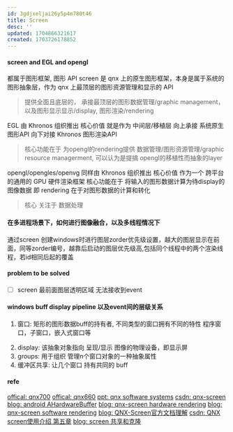 ```yaml
---
id: 3gdjxeljai26y5p4m780t46
title: Screen
desc: ''
updated: 1704866321617
created: 1703726178852
---
```



#### screen and EGL and opengl
都属于图形框架, 图形 API
screen 是 qnx 上的原生图形框架，本身是属于系统的图形抽象层，作为 qnx 上最顶层的图形资源管理和显示的 API
> 提供全面且底层的， 承接最顶层的图形数据管理/graphic management，以及图形显示显示/display, 图形渲染/rendering

EGL 由 Khronos 组织推出 核心价值 就是作为 中间层/移植层 向上承接 系统原生图形API 向下对接 Khronos 图形渲染API
>核心功能在于 为opengl的rendering提供 数据管理/图形资源管理/graphic resource managerment, 可以认为是提搞 opengl的移植性而抽象的layer

opengl/opengles/openvg 同样由 Khronos 组织推出 核心价值 作为一个 跨平台的通用的 GPU 硬件渲染框架 核心功能在于 将输入的图形数据计算为待display的图像数据 即 rendering 在于对图形数据的计算和转化
> 核心 关注于 数据处理

#### 在多进程场景下，如何进行图像融合，以及多线程情况下
通过screen 创建windows时进行图层zorder优先级设置，越大的图层显示在前面，同等zorder编号，越靠后启动的图层优先级高,包括同个线程中的两个渲染线程，若id相同后起的覆盖

#### problem to be solved
- [ ] screen 最前面图层透明区域 无法接收到event

#### windows buff display pipeline 以及event间的层级关系
1. 窗口: 矩形的图形数据buff的持有者, 不同类型的窗口拥有不同的特性 程序窗口，子窗口，嵌入式窗口等
    > 
2. display: 该抽象对象指向 呈现/显示 图像的物理设备，即显示屏
3. groups: 用于组织 管理n个窗口对象的一种抽象属性
4. 缓冲区共享: 让几个窗口 持有共同的 buff

#### refe
[offical: qnx700](https://www.qnx.com/developers/docs/7.0.0/#com.qnx.doc.screen/topic/manual/cscreen_about.html)
[offical: qnx660](https://www.qnx.com/developers/docs/6.6.0.update/index_frames.html?q=/developers/docs/6.6.0.update/com.qnx.doc.screen/topic/manual/cscreen_compmanager.html)
[ppt: qnx software systems](https://www.slideshare.net/robertemmanuelmayssat/qnx-software-systems)
[csdn: qnx-screen](https://blog.csdn.net/Suixing_yuan/article/details/115145756)
[blog: android AHardwareBuffer](https://juejin.cn/post/7309133107228803083)
[blog: qnx-screen hardware rendering](https://juejin.cn/post/7297057358726430732)
[blog: qnx-screen software rendering](https://juejin.cn/post/7296016127553142825)
[blog: QNX-Screen官方文档理解](https://blog.csdn.net/weixin_40822211/article/details/127682306)
[csdn: QNX screen使用介绍 第五章](https://blog.csdn.net/Suixing_yuan/article/details/115440148)
[blog: screen 共享和克隆](https://www.zxcms.com/content/iwmoc14331l6bo.html)
